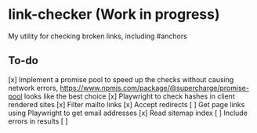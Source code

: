 # link-checker (Work in progress)

My utility for checking broken links, including #anchors

## To-do

[x] Implement a promise pool to speed up the checks without causing network errors, https://www.npmjs.com/package/@supercharge/promise-pool looks like the best choice
[x] Playwright to check hashes in client rendered sites
[x] Filter mailto links
[x] Accept redirects
[ ] Get page links using Playwright to get email addresses
[x] Read sitemap index
[ ] Include errors in results
[ ]
